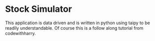 # Stock Simulator

This application is data driven and is written in python using taipy to be readily understandable. Of course this is a follow along tutorial from codewithharry. 
